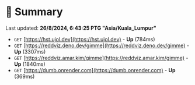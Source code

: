 # 📖 Summary
Last updated: **26/8/2024, 6:43:25 PTG "Asia/Kuala_Lumpur"**

- `GET` [https://hst.ujol.dev](https://hst.ujol.dev) - **Up** (784ms)
- `GET` [https://reddviz.deno.dev/gimme](https://reddviz.deno.dev/gimme) - **Up** (3307ms)
- `GET` [https://reddviz.amar.kim/gimme](https://reddviz.amar.kim/gimme) - **Up** (1840ms)
- `GET` [https://dumb.onrender.com](https://dumb.onrender.com) - **Up** (369ms)
